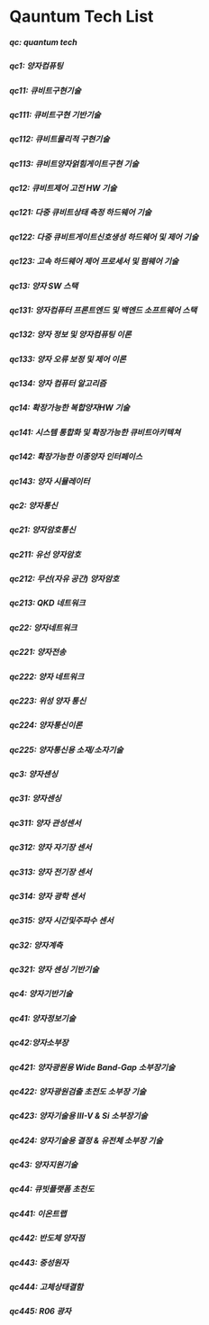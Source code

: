 # Qauntum Tech List

##### qc: quantum tech

##### qc1: 양자컴퓨팅
##### qc11: 큐비트구현기술 
##### qc111: 큐비트구현 기반기술
##### qc112: 큐비트물리적 구현기술
##### qc113: 큐비트양자얽힘게이트구현 기술

##### qc12: 큐비트제어 고전 HW 기술
##### qc121: 다중 큐비트상태 측정 하드웨어 기술 
##### qc122: 다중 큐비트게이트신호생성 하드웨어 및 제어 기술
##### qc123: 고속 하드웨어 제어 프로세서 및 펌웨어 기술

##### qc13: 양자 SW 스택
##### qc131: 양자컴퓨터 프론트엔드 및 백엔드 소프트웨어 스택 
##### qc132: 양자 정보 및 양자컴퓨팅 이론
##### qc133: 양자 오류 보정 및 제어 이론
##### qc134: 양자 컴퓨터 알고리즘

##### qc14: 확장가능한 복합양자HW 기술
##### qc141: 시스템 통합화 및 확장가능한 큐비트아키텍쳐 
##### qc142: 확장가능한 이종양자 인터페이스
##### qc143: 양자 시뮬레이터

##### qc2: 양자통신

##### qc21: 양자암호통신
##### qc211: 유선 양자암호
##### qc212: 무선(자유 공간) 양자암호
##### qc213: QKD 네트워크

##### qc22: 양자네트워크
##### qc221: 양자전송
##### qc222: 양자 네트워크
##### qc223: 위성 양자 통신
##### qc224: 양자통신이론
##### qc225: 양자통신용 소재/소자기술

##### qc3: 양자센싱

##### qc31: 양자센싱
##### qc311: 양자 관성센서
##### qc312: 양자 자기장 센서
##### qc313: 양자 전기장 센서
##### qc314: 양자 광학 센서
##### qc315: 양자 시간및주파수 센서

##### qc32: 양자계측
##### qc321: 양자 센싱 기반기술

##### qc4: 양자기반기술	
##### qc41: 양자정보기술	
##### qc42:양자소부장	
##### qc421: 양자광원용 Wide Band-Gap 소부장기술
##### qc422: 양자광원검출 초전도 소부장 기술
##### qc423: 양자기술용 III-V & Si 소부장기술
##### qc424: 양자기술용 결정 & 유전체 소부장 기술
##### qc43: 양자지원기술	
##### qc44: 큐빗플랫폼	초천도
##### qc441: 이온트랩
##### qc442: 반도체 양자점
##### qc443: 중성원자
##### qc444: 고체상태결함
##### qc445: R06 광자
